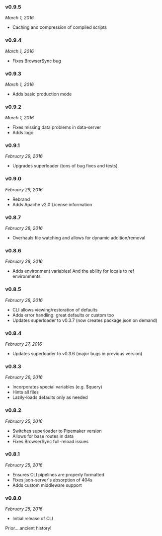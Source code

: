 ### v0.9.5
*March 1, 2016*
* Caching and compression of compiled scripts

### v0.9.4
*March 1, 2016*
* Fixes BrowserSync bug

### v0.9.3
*March 1, 2016*
* Adds basic production mode

### v0.9.2
*March 1, 2016*
* Fixes missing data problems in data-server
* Adds logo

### v0.9.1
*February 29, 2016*
* Upgrades superloader (tons of bug fixes and tests)

### v0.9.0
*February 29, 2016*
* Rebrand
* Adds Apache v2.0 License information

### v0.8.7
*February 28, 2016*
* Overhauls file watching and allows for dynamic addition/removal

### v0.8.6
*February 28, 2016*
* Adds environment variables! And the ability for locals to ref environments

### v0.8.5
*February 28, 2016*
* CLI allows viewing/restoration of defaults
* Adds error handling: great defaults or custom too
* Updates superloader to v0.3.7 (now creates package.json on demand)

### v0.8.4
*February 27, 2016*
* Updates superloader to v0.3.6 (major bugs in previous version)

### v0.8.3
*February 26, 2016*
* Incorporates special variables (e.g. $query)
* Hints all files
* Lazily-loads defaults only as needed

### v0.8.2
*February 25, 2016*
* Switches superloader to Pipemaker version
* Allows for base routes in data
* Fixes BrowserSync full-reload issues

### v0.8.1
*February 25, 2016*
* Ensures CLI pipelines are properly formatted
* Fixes json-server's absorption of 404s
* Adds custom middleware support

### v0.8.0
*February 25, 2016*
* Initial release of CLI

Prior....ancient history!
